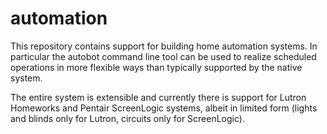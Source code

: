 # automation

This repository contains support for building home automation systems. In
particular the autobot command line tool can be used to realize
scheduled operations in more flexible ways than typically supported
by the native system.

The entire system is extensible and currently there is support for
Lutron Homeworks and Pentair ScreenLogic systems, albeit in limited
form (lights and blinds only for Lutron, circuits only for ScreenLogic).

